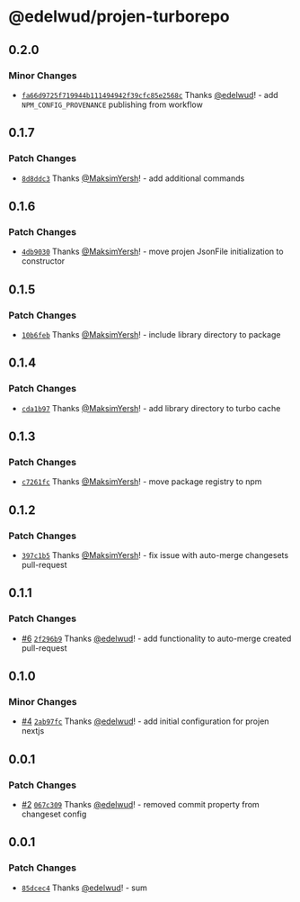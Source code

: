 # @edelwud/projen-turborepo

## 0.2.0

### Minor Changes

- [`fa66d9725f719944b111494942f39cfc85e2568c`](https://github.com/edelwud/projen-turborepo/commit/fa66d9725f719944b111494942f39cfc85e2568c) Thanks [@edelwud](https://github.com/edelwud)! - add `NPM_CONFIG_PROVENANCE` publishing from workflow

## 0.1.7

### Patch Changes

- [`8d8ddc3`](https://github.com/edelwud/projen-turborepo/commit/8d8ddc31e9f69199360d7b13fdfd88710b8d7c15) Thanks [@MaksimYersh](https://github.com/MaksimYersh)! - add additional commands

## 0.1.6

### Patch Changes

- [`4db9030`](https://github.com/edelwud/projen-turborepo/commit/4db90308020252215d6607cc9ea1f477175b7837) Thanks [@MaksimYersh](https://github.com/MaksimYersh)! - move projen JsonFile initialization to constructor

## 0.1.5

### Patch Changes

- [`10b6feb`](https://github.com/edelwud/projen-turborepo/commit/10b6feb6c111c30cd81897c2cc7f5d742153fa68) Thanks [@MaksimYersh](https://github.com/MaksimYersh)! - include library directory to package

## 0.1.4

### Patch Changes

- [`cda1b97`](https://github.com/edelwud/projen-turborepo/commit/cda1b971d6ad3a066041c5113730a136f9b38b38) Thanks [@MaksimYersh](https://github.com/MaksimYersh)! - add library directory to turbo cache

## 0.1.3

### Patch Changes

- [`c7261fc`](https://github.com/edelwud/projen-turborepo/commit/c7261fc28cbb7d9ae1aabf705fea64c1247f2ab7) Thanks [@MaksimYersh](https://github.com/MaksimYersh)! - move package registry to npm

## 0.1.2

### Patch Changes

- [`397c1b5`](https://github.com/edelwud/projen-turborepo/commit/397c1b5a0e817cf9a8ede8fcb7fc2bcd1a440216) Thanks [@MaksimYersh](https://github.com/MaksimYersh)! - fix issue with auto-merge changesets pull-request

## 0.1.1

### Patch Changes

- [#6](https://github.com/edelwud/projen-turborepo/pull/6) [`2f296b9`](https://github.com/edelwud/projen-turborepo/commit/2f296b9556cf4307b3f3ac694e3303c7185618c0) Thanks [@edelwud](https://github.com/edelwud)! - add functionality to auto-merge created pull-request

## 0.1.0

### Minor Changes

- [#4](https://github.com/edelwud/projen-turborepo/pull/4) [`2ab97fc`](https://github.com/edelwud/projen-turborepo/commit/2ab97fcfe907d9be2192558184f664421574d579) Thanks [@edelwud](https://github.com/edelwud)! - add initial configuration for projen nextjs

## 0.0.1

### Patch Changes

- [#2](https://github.com/edelwud/projen-turborepo/pull/2) [`067c309`](https://github.com/edelwud/projen-turborepo/commit/067c309c94269746a6a4905844e3cc9f579176a8) Thanks [@edelwud](https://github.com/edelwud)! - removed commit property from changeset config

## 0.0.1

### Patch Changes

- [`85dcec4`](https://github.com/edelwud/projen-turborepo/commit/85dcec4da1f910b6366db5bc26cd786ddc8e4130) Thanks [@edelwud](https://github.com/edelwud)! - sum
